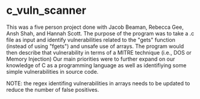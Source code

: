 # c_vuln_scanner
This was a five person project done with Jacob Beaman, Rebecca Gee, Ansh Shah, and Hannah Scott. The purpose of the program was to take a .c file as input and identify vulnerabilities related to the "gets" function (instead of using "fgets") and unsafe use of arrays. The program would then describe that vulnerability in terms of a MITRE technique (i.e., DOS or Memory Injection) Our main priorities were to further expand on our knowledge of C as a programming language as well as identifiying some simple vulnerabilities in source code.

NOTE: the regex identifing vulnerabilities in arrays needs to be updated to reduce the number of false positives.
